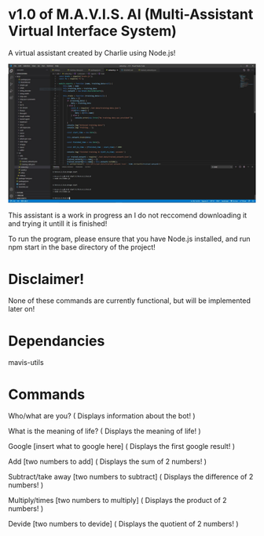 # v1.0 of M.A.V.I.S. AI (Multi-Assistant Virtual Interface System)

A virtual assistant created by Charlie using Node.js!

![Alt text](./images/Main.JPG)

This assistant is a work in progress an I do not reccomend downloading it and trying it untill it is finished!

To run the program, please ensure that you have Node.js installed, and run npm start in the base directory of the project!

# Disclaimer!

None of these commands are currently functional, but will be implemented later on!

# Dependancies

mavis-utils

# Commands

Who/what are you? ( Displays information about the bot! )

What is the meaning of life? ( Displays the meaning of life! )

Google [insert what to google here] ( Displays the first google result! )

Add [two numbers to add] ( Displays the sum of 2 numbers! )

Subtract/take away [two numbers to subtract] ( Displays the difference of 2 numbers! )

Multiply/times [two numbers to multiply] ( Displays the product of 2 numbers! )

Devide [two numbers to devide] ( Displays the quotient of 2 numbers! )
